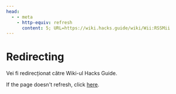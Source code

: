 ```yaml
---
head:
  - - meta
    - http-equiv: refresh
      content: 5; URL=https://wiki.hacks.guide/wiki/Wii:RSSMii
---
```


# Redirecting

Vei fi redirecționat către Wiki-ul Hacks Guide.

If the page doesn't refresh, click [here](https://wiki.hacks.guide/wiki/Wii:RSSMii).
